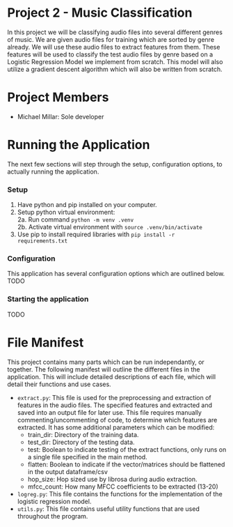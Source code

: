 # Project 2 - Music Classification
In this project we will be classifying audio files into several different genres of music. We are given audio files for training which are sorted by genre already. We will use these audio files to extract features from them. These features will be used to classify the test audio files by genre based on a Logistic Regression Model we implement from scratch. This model will also utilize a gradient descent algorithm which will also be written from scratch. 

# Project Members
- Michael Millar: Sole developer

# Running the Application
The next few sections will step through the setup, configuration options, to actually running the application.

### Setup
1. Have python and pip installed on your computer.
2. Setup python virtual environment: \
    2a. Run command `python -m venv .venv` \
    2b. Activate virtual environment with `source .venv/bin/activate`
3. Use pip to install required libraries with `pip install -r requirements.txt`

### Configuration
This application has several configuration options which are outlined below. \
TODO

### Starting the application
TODO

# File Manifest
This project contains many parts which can be run independantly, or together. The following manifest will outline the different files in the application. This will include detailed descriptions of each file, which will detail their functions and use cases.

- `extract.py`: This file is used for the preprocessing and extraction of features in the audio files. The specified features and extracted and saved into an output file for later use. This file requires manually commenting/uncommenting of code, to determine which features are extracted. It has some additional parameters which can be modified:
    - train_dir: Directory of the training data.
    - test_dir: Directory of the testing data.
    - test: Boolean to indicate testing of the extract functions, only runs on a single file specified in the main method.
    - flatten: Boolean to indicate if the vector/matrices should be flattened in the output dataframe/csv
    - hop_size: Hop sized use by librosa during audio extraction.
    - mfcc_count: How many MFCC coefficients to be extracted (13-20)
- `logreg.py`: This file contains the functions for the implementation of the logistic regression model.
- `utils.py`: This file contains useful utility functions that are used throughout the program.